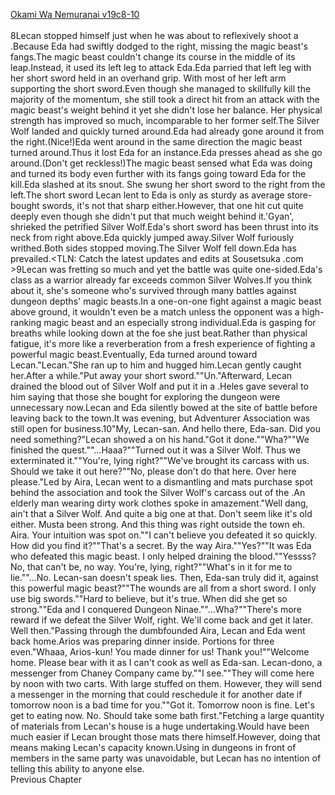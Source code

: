 [Okami Wa Nemuranai v19c8-10](https://www.sousetsuka.com/2020/05/okami-wa-nemuranai-198910.html)
<br/><br/>
8Lecan stopped himself just when he was about to reflexively shoot a <Flame Spear>.Because Eda had swiftly dodged to the right, missing the magic beast's fangs.The magic beast couldn't change its course in the middle of its leap.Instead, it used its left leg to attack Eda.Eda parried that left leg with her short sword held in an overhand grip. With most of her left arm supporting the short sword.Even though she managed to skillfully kill the majority of the momentum, she still took a direct hit from an attack with the magic beast's weight behind it yet she didn't lose her balance. Her physical strength has improved so much, incomparable to her former self.The Silver Wolf landed and quickly turned around.Eda had already gone around it from the right.(Nice!)Eda went around in the same direction the magic beast turned around.Thus it lost Eda for an instance.Eda presses ahead as she go around.(Don't get reckless!)The magic beast sensed what Eda was doing and turned its body even further with its fangs going toward Eda for the kill.Eda slashed at its snout. She swung her short sword to the right from the left.The short sword Lecan lent to Eda is only as sturdy as average store-bought swords, it's not that sharp either.However, that one hit cut quite deeply even though she didn't put that much weight behind it.'Gyan', shrieked the petrified Silver Wolf.Eda's short sword has been thrust into its neck from right above.Eda quickly jumped away.Silver Wolf furiously writhed.Both sides stopped moving.The Silver Wolf fell down.Eda has prevailed.<TLN: Catch the latest updates and edits at Sousetsuka .com >9Lecan was fretting so much and yet the battle was quite one-sided.Eda's class as a warrior already far exceeds common Silver Wolves.If you think about it, she's someone who's survived through many battles against dungeon depths' magic beasts.In a one-on-one fight against a magic beast above ground, it wouldn't even be a match unless the opponent was a high-ranking magic beast and an especially strong individual.Eda is gasping for breaths while looking down at the foe she just beat.Rather than physical fatigue, it's more like a reverberation from a fresh experience of fighting a powerful magic beast.Eventually, Eda turned around toward Lecan."Lecan."She ran up to him and hugged him.Lecan gently caught her.After a while."Put away your short sword.""Un."Afterward, Lecan drained the blood out of Silver Wolf and put it in a <Box>.Heles gave several <Boxes> to him saying that those <Boxes> she bought for exploring the dungeon were unnecessary now.Lecan and Eda silently bowed at the site of battle before leaving back to the town.It was evening, but Adventurer Association was still open for business.10"My, Lecan-san. And hello there, Eda-san. Did you need something?"Lecan showed a <Box> on his hand."Got it done.""Wha?""We finished the quest.""...Haaa?""Turned out it was a Silver Wolf. Thus we exterminated it.""You're, lying right?""We've brought its carcass with us. Should we take it out here?""No, please don't do that here. Over here please."Led by Aira, Lecan went to a dismantling and mats purchase spot behind the association and took the Silver Wolf's carcass out of the <Box>.An elderly man wearing dirty work clothes spoke in amazement."Well dang, ain't that a Silver Wolf. And quite a big one at that. Don't seem like it's old either. Musta been strong. And this thing was right outside the town eh. Aira. Your intuition was spot on.""I can't believe you defeated it so quickly. How did you find it?""That's a secret. By the way Aira.""Yes?""It was Eda who defeated this magic beast. I only helped draining the blood.""Yessss? No, that can't be, no way. You're, lying, right?""What's in it for me to lie.""...No. Lecan-san doesn't speak lies. Then, Eda-san truly did it, against this powerful magic beast?""The wounds are all from a short sword. I only use big swords.""Hard to believe, but it's true. When did she get so strong.""Eda and I conquered Dungeon Ninae.""...Wha?""There's more reward if we defeat the Silver Wolf, right. We'll come back and get it later. Well then."Passing through the dumbfounded Aira, Lecan and Eda went back home.Arios was preparing dinner inside. Portions for three even."Whaaa, Arios-kun! You made dinner for us! Thank you!""Welcome home. Please bear with it as I can't cook as well as Eda-san. Lecan-dono, a messenger from Chaney Company came by.""I see.""They will come here by noon with two carts. With large <Boxes> stuffed on them. However, they will send a messenger in the morning that could reschedule it for another date if tomorrow noon is a bad time for you.""Got it. Tomorrow noon is fine. Let's get to eating now. No. Should take some bath first."Fetching a large quantity of materials from Lecan's house is a huge undertaking.Would have been much easier if Lecan brought those mats there himself.However, doing that means making Lecan's <Storage> capacity known.Using <Storage> in dungeons in front of members in the same party was unavoidable, but Lecan has no intention of telling this ability to anyone else.<br/>
Previous Chapter<br/>
